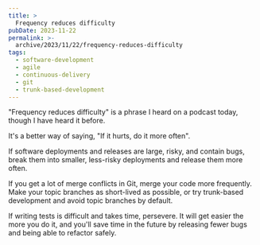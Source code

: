 ```yaml
---
title: >
  Frequency reduces difficulty
pubDate: 2023-11-22
permalink: >-
  archive/2023/11/22/frequency-reduces-difficulty
tags:
  - software-development
  - agile
  - continuous-delivery
  - git
  - trunk-based-development
---
```


"Frequency reduces difficulty" is a phrase I heard on a podcast today, though I have heard it before.

It's a better way of saying, "If it hurts, do it more often".

If software deployments and releases are large, risky, and contain bugs, break them into smaller, less-risky deployments and release them more often.

If you get a lot of merge conflicts in Git, merge your code more frequently. Make your topic branches as short-lived as possible, or try trunk-based development and avoid topic branches by default.

If writing tests is difficult and takes time, persevere. It will get easier the more you do it, and you'll save time in the future by releasing fewer bugs and being able to refactor safely.
